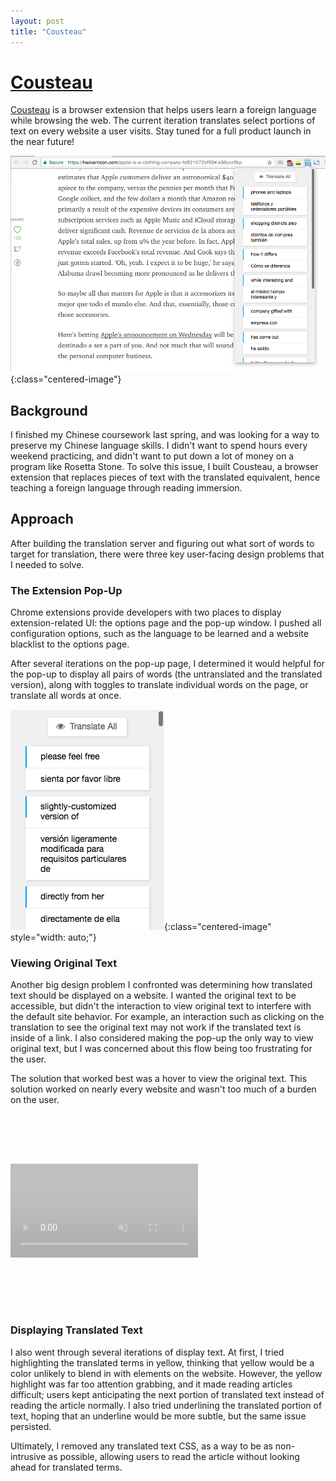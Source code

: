 ```yaml
---
layout: post
title: "Cousteau"
---
```


# [Cousteau](http://corbinmuraro.com/cousteau)

[Cousteau](http://corbinmuraro.com/cousteau) is a browser extension that helps users learn a foreign language while browsing the web. The current iteration translates select portions of text on every website a user visits. Stay tuned for a full product launch in the near future!

![cousteau screenshot](images/cousteau-images/cousteau-everything.png){:class="centered-image"}

## Background

I finished my Chinese coursework last spring, and was looking for a way to preserve my Chinese language skills. I didn't want to spend hours every weekend practicing, and didn't want to put down a lot of money on a program like Rosetta Stone. To solve this issue, I built Cousteau, a browser extension that replaces pieces of text with the translated equivalent, hence teaching a foreign language through reading immersion.

## Approach

After building the translation server and figuring out what sort of words to target for translation, there were three key user-facing design problems that I needed to solve.

### The Extension Pop-Up

Chrome extensions provide developers with two places to display extension-related UI: the options page and the pop-up window. I pushed all configuration options, such as the language to be learned and a website blacklist to the options page. 

After several iterations on the pop-up page, I determined it would helpful for the pop-up to display all pairs of words (the untranslated and the translated version), along with toggles to translate individual words on the page, or translate all words at once.

![cousteau popup list](images/cousteau-images/cousteau-popup.png){:class="centered-image" style="width: auto;"}

### Viewing Original Text

Another big design problem I confronted was determining how translated text should be displayed on a website. I wanted the original text to be accessible, but didn't the interaction to view original text to interfere with the default site behavior. For example, an interaction such as clicking on the translation to see the original text may not work if the translated text is inside of a link. I also considered making the pop-up the only way to view original text, but I was concerned about this flow being too frustrating for the user. 

The solution that worked best was a hover to view the original text. This solution worked on nearly every website and wasn't too much of a burden on the user.

<video loop="true" muted style="opacity: 0.3; margin: 80px auto;">
	<source src="https://dl.dropboxusercontent.com/s/t2q0j8vdt4p1se3/cousteau-hover.mov?dl=0" type="video/mp4">
	Your browser doesn't support embedded videos. 
</video>

### Displaying Translated Text

I also went through several iterations of display text. At first, I tried highlighting the translated terms in yellow, thinking that yellow would be a color unlikely to blend in with elements on the website. However, the yellow highlight was far too attention grabbing, and it made reading articles difficult; users kept anticipating the next portion of translated text instead of reading the article normally. I also tried underlining the translated portion of text, hoping that an underline would be more subtle, but the same issue persisted. 

Ultimately, I removed any translated text CSS, as a way to be as non-intrusive as possible, allowing users to read the article without looking ahead for translated terms.


